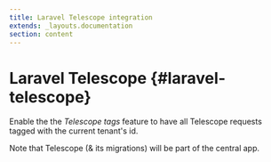 ```yaml
---
title: Laravel Telescope integration
extends: _layouts.documentation
section: content
---
```


# Laravel Telescope {#laravel-telescope}

Enable the the *Telescope tags* feature to have all Telescope requests tagged with the current tenant's id.

Note that Telescope (& its migrations) will be part of the central app.
